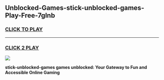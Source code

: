 
## Unblocked-Games-stick-unblocked-games-Play-Free-7glnb
<h3>
<a href="https://premium76.site?title=stick-unblocked-games&ref=21A">CLICK TO PLAY</a></h3>
<hr>

<h3>
<a href="https://premium76.site?title=stick-unblocked-games&ref=21A">CLICK 2 PLAY</a>
  
</h3>

<a href="https://premium76.site?title=stick-unblocked-games&ref=21A"><img src="https://clearcache.store/games.png"></a>


**stick-unblocked-games games unblocked: Your Gateway to Fun and Accessible Online Gaming**
